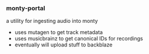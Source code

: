 ### monty-portal
a utility for ingesting audio into monty
- uses mutagen to get track metadata
- uses musicbrainz to get canonical IDs for recordings
- eventually will upload stuff to backblaze
